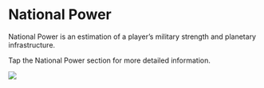 # National Power

 National Power is an estimation of a player’s military strength and planetary infrastructure.

Tap the National Power section for more detailed information.

![](http://astrokings.s3.amazonaws.com/802_001nationalpower.png)